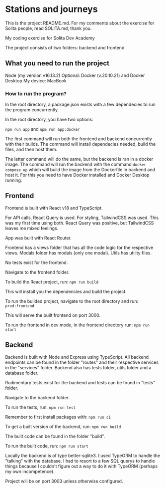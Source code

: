 # Stations and journeys 

This is the project README.md.
For my comments about the exercise for Solita people, read SOLITA.md, thank you.

My coding exercise for Solita Dev Academy

The project consists of two folders: backend and frontend

## What you need to run the project

Node (my version v16.13.2)
Optional: Docker (v.20.10.21) and Docker Desktop
My device: MacBook


### How to run the program?

In the root directory, a package.json exists with a few dependecies to run the program concurrently.

In the root directory, you have two options:

```npm run app``` and ```npm run app:docker```

The first command will run both the frontend and backend concurrently with their builds.
The command will install dependecies needed, build the files, and then host them.

The latter command will do the same, but the backend is ran in a docker image. The command will run the backend with the command
```docker compose up``` which will build the image from the Dockerfile in backend and host it. For this you need to have Docker installed and 
Docker Desktop running.

## Frontend

Frontend is built with React v18 and TypeScript.

For API calls, React Query is used. For styling, TailwindCSS was used. This was my first time using both.
React Query was positive, but TailwindCSS leaves me mixed feelings.

App was built with React Router.

Frontend has a views folder that has all the code logic for the respective views. Modals folder has modals (only one modal).
Utils has utility files.

No tests exist for the frontend.

Navigate to the frontend folder.

To build the React project, run: ```npm run build```

This will install you the dependencies and build the project.

To run the builded project, navigate to the root directory and run: ```prod:frontend```

This will serve the built frontend on port 3000.

To run the frontend in dev mode, in the frontend directory run: ```npm run start```

## Backend

Backend is built with Node and Express using TypeScript. All backend endpoints can be found in the folder "routes" and their respective services in the "services"
folder. Backend also has tests folder, utils folder and a database folder. 

Rudimentary tests exist for the backend and tests can be found in "tests" folder. 

Navigate to the backend folder.

To run the tests, run: ```npm run test```

Remember to first install packages with: ```npm run ci```

To get a built version of the backend, run: ```npm run build```

The built code can be found in the folder "build". 

To run the built code, run: ```npm run start```

Locally the backend is of type better-sqlite3. I used TypeORM to handle the "talking" with the database. I had to resort to a few SQL querys to handle things because I couldn't figure out a way to do it with TypeORM (perhaps my own incompetence).

Project will be on port 3003 unless otherwise configured.

